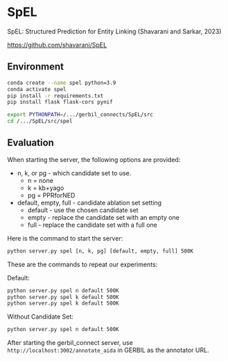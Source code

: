 # SpEL

SpEL: Structured Prediction for Entity Linking (Shavarani and Sarkar, 2023)

<https://github.com/shavarani/SpEL>

## Environment

```bash
conda create --name spel python=3.9
conda activate spel
pip install -r requirements.txt
pip install flask flask-cors pynif

export PYTHONPATH=/.../gerbil_connects/SpEL/src
cd /.../SpEL/src/spel
```

## Evaluation

When starting the server, the following options are provided:

* n, k, or pg - which candidate set to use.
  * n = none
  * k = kb+yago
  * pg = PPRforNED
* default, empty, full - candidate ablation set setting
  * default - use the chosen candidate set
  * empty - replace the candidate set with an empty one
  * full - replace the candidate set with a full one

Here is the command to start the server:

```bash
python server.py spel [n, k, pg] [default, empty, full] 500K
```

These are the commands to repeat our experiments:

Default:

```bash
python server.py spel n default 500K
python server.py spel k default 500K
python server.py spel k default 500K
```

Without Candidate Set:

```bash
python server.py spel n default 500K
```

After starting the gerbil_connect server, use `http://localhost:3002/annotate_aida` in GERBIL as the annotator URL.
